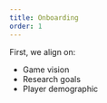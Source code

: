 ```yaml
---
title: Onboarding
order: 1
---
```


First, we align on:

- Game vision
- Research goals
- Player demographic
